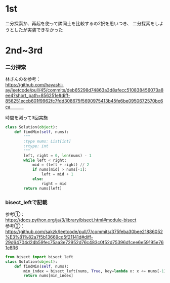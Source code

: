 # 1st   
二分探索か、再起を使って隣同士を比較するの2択を思いつき、
二分探索をしようとしたが実装できなかった

# 2nd~3rd
### 二分探索
林さんのを参考：   
https://github.com/hayashi-ay/leetcode/pull/45/commits/deb65298d74863a3d8afecc510838456073a8ee4?short_path=856251e#diff-856251eccb601f9962fc7fdd308675f5690975413b45fe6be0950672570bc6ca　　　

時間を測って3回実施

```python
class Solution(object):
    def findMin(self, nums):
        """
        :type nums: List[int]
        :rtype: int
        """
        left, right = 0, len(nums) - 1
        while left < right:
            mid = (left + right) // 2
            if nums[mid] > nums[-1]:
                left = mid + 1
            else:
                right = mid
        return nums[left]
```

### bisect_leftで記載
参考①：   
https://docs.python.org/ja/3/library/bisect.html#module-bisect   
参考②：   
https://github.com/sakzk/leetcode/pull/7/commits/375feba30bee21886052%E3%81%82a7f5b13669cd5f21141d#diff-29d64704d24b59fec75aa3e72952d76c483c0f52d75396d1cee6e59195e761e8R6


```python
from bisect import bisect_left
class Solution(object):
    def findMin(self, nums):
        min_index = bisect_left(nums, True, key=lambda x: x <= nums[-1])
        return nums[min_index]
```
